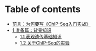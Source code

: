 # Table of contents

* [前言：为何要写《ChIP-Seq入门实战》](README.md)
* [1 准备篇：背景知识](1-zhun-bei-pian-bei-jing-zhi-shi/README.md)
  * [1.1 表观遗传基础知识](1-zhun-bei-pian-bei-jing-zhi-shi/1.1-biao-guan-yi-chuan-ji-chu-zhi-shi.md)
  * [1.2 关于ChIP-Seq的实验](1-zhun-bei-pian-bei-jing-zhi-shi/1.2-guan-yu-chipseq-de-shi-yan.md)

